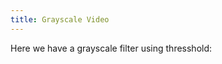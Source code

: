 ```yaml
---
title: Grayscale Video
---
```


Here we have a grayscale filter using thresshold:

<!-- Sketch file location, (pending organization) -->
<script src="grayscaleVideo.js"></script>
<!-- Necessary element to position p5 canvas -->
<div id="sketch-div"></div>
